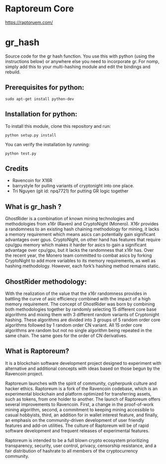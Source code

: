 # Raptoreum Core
https://raptoruem.com/

# gr_hash
Source code for the gr hash function. You use this with python (using the instructions below) or anywhere else you need to incorporate gr. For nomp, simply add this to your multi-hashing module and edit the bindings and rebuild.

## Prerequisites for python:

```
sudo apt-get install python-dev
```

## Installation for python:

To install this module, clone this repository and run:

```
python setup.py install
```

You can verify the installation by running:

```
python test.py
```

## Credits

  * Ravencoin for X16R
  * barrystyle for pulling variants of cryptonight into one place.
  * Tri Nguyen (git id: npq7721) for putting GR logic together

## What is gr_hash ?
GhostRider is a combination of known mining technologies and methodologies from x16r (Raven) and CryptoNight (Monero). X16r provides a randomness to an existing hash chaining methodology for mining, it lacks a memory requirement which means asics can potentially gain significant advantages over gpus. CryptoNight, on other hand has features that require cpu/gpu memory which makes it harder for asics to gain a significant advantage over cpu/gpu, but it lacks the randomness that x16r has.
Over the recent year, the Monero team committed to combat asics by forking CryptoNight to add more variables to its memory requirements, as well as hashing methodology. However, each fork’s hashing method remains static.
## GhostRider methodology:
With the realization of the value that the x16r randomness provides in battling the curve of asic efficiency combined with the impact of a high memory requirement. The concept of GhostRider was born by combining both methodologies together by randomly selecting 15 different core base algorithms and mixing them with 3 different random variants of Cryptonight hashing. These algorithms are divided into 3 groups of 5 random order core algorithms followed by 1 random order CN variant. All 15 order core algorithms are random but not no single algorithm being repeated in the same chain. The same goes for the order of CN derivatives.

## What is Raptoreum?


It is a blockchain software development project designed to experiment with alternative and additional concepts with ideas based on those begun by the Ravencoin project.

Raptoreum launches with the spirit of community, cypherpunk culture and hacker ethics. Raptoreum is a fork of the Ravencoin codebase, which is an experimental blockchain and platform optimized for transferring assets, such as tokens, from one holder to another. The launch of Raptoreum offers several improvements to Ravencoin. First, a change in the proof-of-work mining algorithm, second, a commitment to keeping mining accessible to casual hobbyists, third, an addition for in wallet interest feature, and finally, an emphasis on the community-driven development of user friendly features and add-on utilities. The culture of Raptoreum will be of rapid software development and frequent releases of experimental features.

Raptoreum is intended to be a full blown crypto ecosystem prioritizing transparency, security, user control, privacy, censorship resistance, and a fair distribution of hashrate to all members of the cryptocurrency community.

